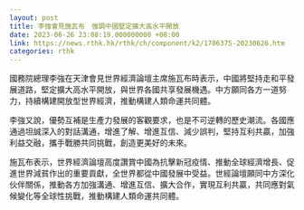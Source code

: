 ```yaml
---
layout: post
title: 李強會見施瓦布　強調中國堅定擴大高水平開放
date: 2023-06-26 23:08:19.000000000 +08:00
link: https://news.rthk.hk/rthk/ch/component/k2/1706375-20230626.htm
categories: rthk
---
```


國務院總理李強在天津會見世界經濟論壇主席施瓦布時表示，中國將堅持走和平發展道路，堅定擴大高水平開放，與世界各國共享發展機遇。中方願同各方一道努力，持續構建開放型世界經濟，推動構建人類命運共同體。

李強又說，優勢互補是生產力發展的客觀要求，也是不可逆轉的歷史潮流。各國應通過坦誠深入的對話溝通，增進了解、增進互信、減少誤判，堅持互利共贏，加強利益交融，攜手戰勝共同挑戰，創造更美好的未來。

施瓦布表示，世界經濟論壇高度讚賞中國為抗擊新冠疫情、推動全球經濟增長、促進世界減貧作出的重要貢獻，全世界都從中國發展中受益。世經論壇願同中方深化伙伴關係，推動各方加強溝通、增進互信、擴大合作，實現互利共贏，共同應對氣候變化等全球性挑戰，推動構建人類命運共同體。
　　
